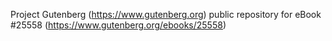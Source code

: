 Project Gutenberg (https://www.gutenberg.org) public repository for eBook #25558 (https://www.gutenberg.org/ebooks/25558)
